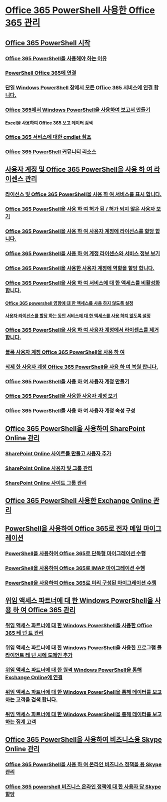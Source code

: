 
# [Office 365 PowerShell 사용한 Office 365 관리](manage-office-365-with-office-365-powershell.md)
## [Office 365 PowerShell 시작](getting-started-with-office-365-powershell.md)
### [Office 365 PowerShell을 사용해야 하는 이유](why-you-need-to-use-office-365-powershell.md)
### [PowerShell Office 365에 연결](connect-to-office-365-powershell.md)
### [단일 Windows PowerShell 창에서 모든 Office 365 서비스에 연결 합니다.](connect-to-all-office-365-services-in-a-single-windows-powershell-window.md)
### [Office 365에서 Windows PowerShell을 사용하여 보고서 만들기](use-windows-powershell-to-create-reports-in-office-365.md)
#### [Excel을 사용하여 Office 365 보고 데이터 검색](using-excel-to-retrieve-office-365-reporting-data.md)
### [Office 365 서비스에 대한 cmdlet 참조](cmdlet-references-for-office-365-services.md)
### [Office 365 PowerShell 커뮤니티 리소스](office-365-powershell-community-resources.md)
## [사용자 계정 및 Office 365 PowerShell을 사용 하 여 라이센스 관리](manage-user-accounts-and-licenses-with-office-365-powershell.md)
### [라이선스 및 Office 365 PowerShell을 사용 하 여 서비스를 표시 합니다.](view-licenses-and-services-with-office-365-powershell.md)
### [Office 365 PowerShell을 사용 하 여 허가 된 / 허가 되지 않은 사용자 보기](view-licensed-and-unlicensed-users-with-office-365-powershell.md)
### [Office 365 PowerShell을 사용 하 여 사용자 계정에 라이선스를 할당 합니다.](assign-licenses-to-user-accounts-with-office-365-powershell.md)
### [Office 365 PowerShell을 사용 하 여 계정 라이센스와 서비스 정보 보기](view-account-license-and-service-details-with-office-365-powershell.md)
### [Office 365 PowerShell을 사용한 사용자 계정에 역할을 할당 합니다.](assign-roles-to-user-accounts-with-office-365-powershell.md)
### [Office 365 PowerShell을 사용 하 여 서비스에 대 한 액세스를 비활성화 합니다.](disable-access-to-services-with-office-365-powershell.md)
#### [Office 365 powershell 영향에 대 한 액세스를 사용 하지 않도록 설정](disable-access-to-sway-with-office-365-powershell.md)
#### [사용자 라이선스를 할당 하는 동안 서비스에 대 한 액세스를 사용 하지 않도록 설정](disable-access-to-services-while-assigning-user-licenses.md)
### [Office 365 PowerShell을 사용 하 여 사용자 계정에서 라이센스를 제거 합니다.](remove-licenses-from-user-accounts-with-office-365-powershell.md)
### [블록 사용자 계정 Office 365 PowerShell을 사용 하 여](block-user-accounts-with-office-365-powershell.md)
### [삭제 한 사용자 계정 Office 365 PowerShell을 사용 하 여 복원 합니다.](delete-and-restore-user-accounts-with-office-365-powershell.md)
### [Office 365 PowerShell을 사용 하 여 사용자 계정 만들기](create-user-accounts-with-office-365-powershell.md)
### [Office 365 PowerShell을 사용한 사용자 계정 보기](view-user-accounts-with-office-365-powershell.md)
### [Office 365 PowerShell를 사용 하 여 사용자 계정 속성 구성](configure-user-account-properties-with-office-365-powershell.md)
## [Office 365 PowerShell을 사용하여 SharePoint Online 관리](manage-sharepoint-online-with-office-365-powershell.md)
### [SharePoint Online 사이트를 만들고 사용자 추가](create-sharepoint-sites-and-add-users-with-powershell.md)
### [SharePoint Online 사용자 및 그룹 관리](manage-sharepoint-users-and-groups-with-powershell.md)
### [SharePoint Online 사이트 그룹 관리](manage-sharepoint-site-groups-with-powershell.md)
## [Office 365 PowerShell 사용한 Exchange Online 관리](manage-exchange-online-with-office-365-powershell.md)
## [PowerShell을 사용하여 Office 365로 전자 메일 마이그레이션](use-powershell-for-email-migration-to-office-365.md)
### [PowerShell을 사용하여 Office 365로 단독형 마이그레이션 수행](use-powershell-to-perform-a-cutover-migration-to-office-365.md)
### [PowerShell을 사용하여 Office 365로 IMAP 마이그레이션 수행](use-powershell-to-perform-an-imap-migration-to-office-365.md)
### [PowerShell을 사용하여 Office 365로 미리 구성된 마이그레이션 수행](use-powershell-to-perform-a-staged-migration-to-office-365.md)
## [위임 액세스 파트너에 대 한 Windows PowerShell을 사용 하 여 Office 365 관리](manage-office-365-with-windows-powershell-for-delegated-access-permissions-dap-p.md)
### [위임 액세스 파트너에 대 한 Windows PowerShell을 사용한 Office 365 테 넌 트 관리](manage-office-365-tenants-with-windows-powershell-for-delegated-access-permissio.md)
### [위임 액세스 파트너에 대 한 Windows PowerShell을 사용한 프로그램 클라이언트 테 넌 시에 도메인 추가](add-a-domain-to-a-client-tenancy-with-windows-powershell-for-delegated-access-pe.md)
### [위임 액세스 파트너에 대 한 원격 Windows PowerShell을 통해 Exchange Online에 연결](connect-to-exchange-online-tenants-with-remote-windows-powershell-for-delegated.md)
### [위임 액세스 파트너에 대 한 Windows PowerShell을 통해 데이터를 보고 하는 고객을 검색 합니다.](retrieve-customer-tenant-reporting-data-with-windows-powershell-for-delegated-ac.md)
### [위임 액세스 파트너에 대 한 Windows PowerShell을 통해 데이터를 보고 하는 집계 고객](aggregate-customer-reporting-data-via-windows-powershell-for-delegated-access-pe.md)
## [Office 365 PowerShell을 사용하여 비즈니스용 Skype Online 관리](manage-skype-for-business-online-with-office-365-powershell.md)
### [Office 365 PowerShell을 사용 하 여 온라인 비즈니스 정책을 용 Skype 관리](manage-skype-for-business-online-policies-with-office-365-powershell.md)
### [Office 365 powershell 비즈니스 온라인 정책에 대 한 사용자 당 Skype 할당](assign-per-user-skype-for-business-online-policies-with-office-365-powershell.md)

